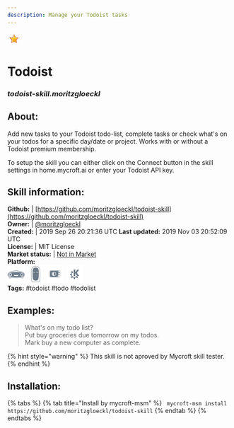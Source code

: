 ```yaml
---    
description: Manage your Todoist tasks  
---    
```

![](../.gitbook/assets/star.png)  
# Todoist  
### _todoist-skill.moritzgloeckl_  
## About:  
Add new tasks to your Todoist todo-list, complete tasks or check what's on your todos for a specific day/date or project. Works with or without a Todoist premium membership.

To setup the skill you can either click on the Connect button in the skill settings in home.mycroft.ai or enter your Todoist API key.

## Skill information:  
**Github:** | [https://github.com/moritzgloeckl/todoist-skill](https://github.com/moritzgloeckl/todoist-skill)  
**Owner:** | [@moritzgloeckl](https://github.com/moritzgloeckl)  
**Created:** | 2019 Sep 26 20:21:36 UTC  **Last updated:** 2019 Nov 03 20:52:09 UTC  
**License:** | MIT License  
**Market status:** | [Not in Market](https://market.mycroft.ai/skill/)  
**Platform:**  
 ![](../.gitbook/assets/mark-1-icon.png)  ![](../.gitbook/assets/mark-2-icon.png)  ![](../.gitbook/assets/picroft-icon.png)  ![](../.gitbook/assets/kde.png)   
**Tags:** \#todoist \#todo \#todolist   
## Examples:  
> What's on my todo list?  
> Put buy groceries due tomorrow on my todos.  
> Mark buy a new computer as complete.  
  
{% hint style="warning" %}
This skill is not aproved by Mycroft skill tester.
{% endhint %}
    
## Installation:  
{% tabs %}
{% tab title="Install by mycroft-msm" %}
``` mycroft-msm install https://github.com/moritzgloeckl/todoist-skill```
{% endtab %}
  {% endtabs %}
  